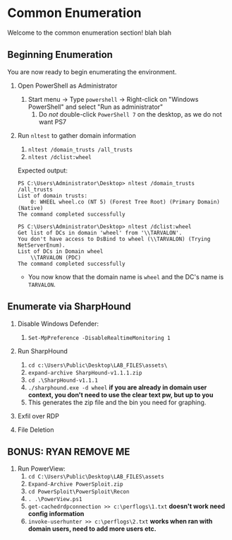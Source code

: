 # Common Enumeration

Welcome to the common enumeration section! blah blah

## Beginning Enumeration

You are now ready to begin enumerating the environment.

1. Open PowerShell as Administrator
    1. Start menu -> Type `powershell` -> Right-click on "Windows PowerShell" and select "Run as administrator"
        1. Do _not_ double-click `PowerShell 7` on the desktop, as we do not want PS7

1. Run `nltest` to gather domain information
    1. `nltest /domain_trusts /all_trusts`
    1. `nltest /dclist:wheel`
   
    Expected output:
    ```
    PS C:\Users\Administrator\Desktop> nltest /domain_trusts /all_trusts
    List of domain trusts:
        0: WHEEL wheel.co (NT 5) (Forest Tree Root) (Primary Domain) (Native)
    The command completed successfully
    ```
    
    ```
    PS C:\Users\Administrator\Desktop> nltest /dclist:wheel
    Get list of DCs in domain 'wheel' from '\\TARVALON'.
    You don't have access to DsBind to wheel (\\TARVALON) (Trying NetServerEnum).
    List of DCs in Domain wheel
        \\TARVALON (PDC)
    The command completed successfully
    ```
   
   - You now know that the domain name is `wheel` and the DC's name is `TARVALON`.

## Enumerate via SharpHound

1. Disable Windows Defender:
    1. `Set-MpPreference -DisableRealtimeMonitoring 1`

1. Run SharpHound
   1. `cd c:\Users\Public\Desktop\LAB_FILES\assets\`
   1. `expand-archive SharpHound-v1.1.1.zip`
   1. `cd .\SharpHound-v1.1.1`
   1. `./sharphound.exe -d wheel`  **if you are already in domain user context, you don't need to use the clear text pw, but up to you**
   1. This generates the zip file and the bin you need for graphing.

1. Exfil over RDP
1. File Deletion

## BONUS: RYAN REMOVE ME

1. Run PowerView:
   1. `cd C:\Users\Public\Desktop\LAB_FILES\assets`
   1. `Expand-Archive PowerSploit.zip`
   1. `cd PowerSploit\PowerSploit\Recon`
   1. `. .\PowerView.ps1`   
   1. `get-cachedrdpconnection >> c:\perflogs\1.txt`  **doesn't work need config information**
   1. `invoke-userhunter >> c:\perflogs\2.txt` **works when ran with domain users, need to add more users etc.**